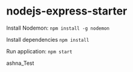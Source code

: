 # nodejs-express-starter

Install Nodemon: `npm install -g nodemon`

Install dependencies `npm install`

Run application: `npm start`


ashna_Test